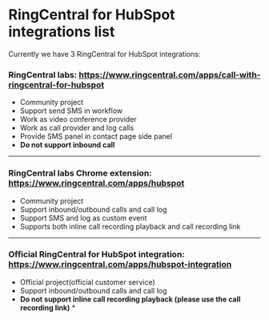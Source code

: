 # RingCentral for HubSpot integrations list

Currently we have 3 RingCentral for HubSpot integrations:

### RingCentral labs: https://www.ringcentral.com/apps/call-with-ringcentral-for-hubspot

* Community project
* Support send SMS in workflow
* Work as video conference provider
* Work as call provider and log calls
* Provide SMS panel in contact page side panel
* **Do not support inbound call**

-------
### RingCentral labs Chrome extension: https://www.ringcentral.com/apps/hubspot

* Community project
* Support inbound/outbound calls and call log
* Support SMS and log as custom event
* Supports both inline call recording playback and call recording link

------
### Official RingCentral for HubSpot integration: https://www.ringcentral.com/apps/hubspot-integration

* Official project(official customer service)
* Support inbound/outbound calls and call log
* **Do not support inline call recording playback (please use the call recording link)** *

